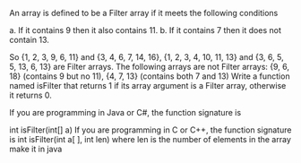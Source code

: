 An array is defined to be a Filter array if it meets the following conditions

a. If it contains 9 then it also contains 11.
b. If it contains 7 then it does not contain 13.

So {1, 2, 3, 9, 6, 11} and {3, 4, 6, 7, 14, 16}, {1, 2, 3, 4, 10, 11, 13} and {3, 6, 5, 5, 13, 6, 13} are Filter arrays. 
The following arrays are not Filter arrays: {9, 6, 18} (contains 9 but no 11), {4, 7, 13} (contains both 7 and 13) 
Write a function named isFilter that returns 1 if its array argument is a Filter array, otherwise it returns 0.

If you are programming in Java or C#, the function signature is

int isFilter(int[] a)
If you are programming in C or C++, the function signature is
int isFilter(int a[ ], int len) where len is the number of elements in the array make it in java